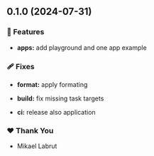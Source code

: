 ## 0.1.0 (2024-07-31)


### 🚀 Features

- **apps:** add playground and one app example


### 🩹 Fixes

- **format:** apply formating

- **build:** fix missing task targets

- **ci:** release also application


### ❤️  Thank You

- Mikael Labrut